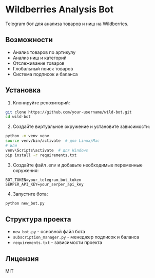 # Wildberries Analysis Bot

Telegram бот для анализа товаров и ниш на Wildberries.

## Возможности

- Анализ товаров по артикулу
- Анализ ниш и категорий
- Отслеживание товаров
- Глобальный поиск товаров
- Система подписок и баланса

## Установка

1. Клонируйте репозиторий:
```bash
git clone https://github.com/your-username/wild-bot.git
cd wild-bot
```

2. Создайте виртуальное окружение и установите зависимости:
```bash
python -m venv venv
source venv/bin/activate  # для Linux/Mac
# или
venv\Scripts\activate  # для Windows
pip install -r requirements.txt
```

3. Создайте файл .env и добавьте необходимые переменные окружения:
```
BOT_TOKEN=your_telegram_bot_token
SERPER_API_KEY=your_serper_api_key
```

4. Запустите бота:
```bash
python new_bot.py
```

## Структура проекта

- `new_bot.py` - основной файл бота
- `subscription_manager.py` - менеджер подписок и баланса
- `requirements.txt` - зависимости проекта

## Лицензия

MIT
